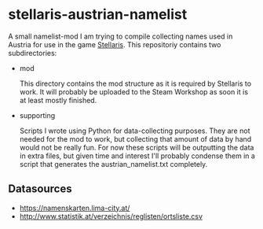 # stellaris-austrian-namelist

A small namelist-mod I am trying to compile collecting names used in Austria for use in the game [Stellaris](https://store.steampowered.com/app/281990/Stellaris/).
This repositoriy contains two subdirectories:

* mod

   This directory contains the mod structure as it is required by Stellaris to work. It will probably be uploaded to the Steam Workshop as soon it is at least mostly finished. 

* supporting

   Scripts I wrote using Python for data-collecting purposes. They are not needed for the mod to work, but collecting that amount of data by hand would not be really fun. For now these scripts will be outputting the data in extra files, but given time and interest I'll probably condense them in a script that generates the austrian_namelist.txt completely.

## Datasources

* https://namenskarten.lima-city.at/
* http://www.statistik.at/verzeichnis/reglisten/ortsliste.csv